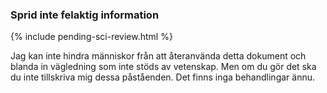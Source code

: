 ### Sprid inte felaktig information 

{% include pending-sci-review.html %}

Jag kan inte hindra människor från att återanvända detta dokument och blanda in vägledning som inte stöds av vetenskap. Men om du gör det ska du inte tillskriva mig dessa påståenden. Det finns inga behandlingar ännu.
